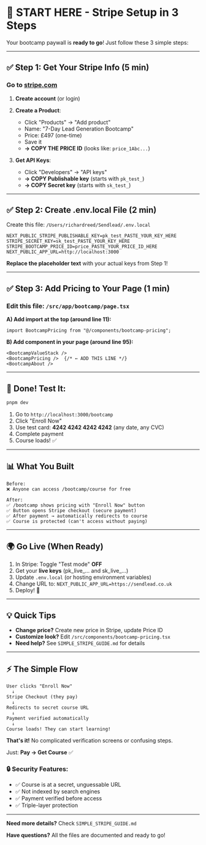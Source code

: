 # 🚀 START HERE - Stripe Setup in 3 Steps

Your bootcamp paywall is **ready to go**! Just follow these 3 simple steps:

---

## ✅ Step 1: Get Your Stripe Info (5 min)

### Go to [stripe.com](https://stripe.com)

1. **Create account** (or login)
2. **Create a Product**:
   - Click "Products" → "Add product"
   - Name: "7-Day Lead Generation Bootcamp"
   - Price: £497 (one-time)
   - Save it
   - **→ COPY THE PRICE ID** (looks like: `price_1Abc...`)

3. **Get API Keys**:
   - Click "Developers" → "API keys"
   - **→ COPY Publishable key** (starts with `pk_test_`)
   - **→ COPY Secret key** (starts with `sk_test_`)

---

## ✅ Step 2: Create .env.local File (2 min)

Create this file: `/Users/richardreed/Sendlead/.env.local`

```env
NEXT_PUBLIC_STRIPE_PUBLISHABLE_KEY=pk_test_PASTE_YOUR_KEY_HERE
STRIPE_SECRET_KEY=sk_test_PASTE_YOUR_KEY_HERE  
STRIPE_BOOTCAMP_PRICE_ID=price_PASTE_YOUR_PRICE_ID_HERE
NEXT_PUBLIC_APP_URL=http://localhost:3000
```

**Replace the placeholder text** with your actual keys from Step 1!

---

## ✅ Step 3: Add Pricing to Your Page (1 min)

### Edit this file: `/src/app/bootcamp/page.tsx`

**A) Add import at the top (around line 11):**

```tsx
import BootcampPricing from "@/components/bootcamp-pricing";
```

**B) Add component in your page (around line 95):**

```tsx
<BootcampValueStack />
<BootcampPricing />  {/* ← ADD THIS LINE */}
<BootcampAbout />
```

---

## 🎉 Done! Test It:

```bash
pnpm dev
```

1. Go to `http://localhost:3000/bootcamp`
2. Click "Enroll Now"
3. Use test card: **4242 4242 4242 4242** (any date, any CVC)
4. Complete payment
5. Course loads! ✅

---

## 📊 What You Built

```
Before:
❌ Anyone can access /bootcamp/course for free

After:
✅ /bootcamp shows pricing with "Enroll Now" button
✅ Button opens Stripe checkout (secure payment)
✅ After payment → automatically redirects to course
✅ Course is protected (can't access without paying)
```

---

## 🌍 Go Live (When Ready)

1. In Stripe: Toggle "Test mode" **OFF**
2. Get your **live keys** (pk_live_... and sk_live_...)
3. Update `.env.local` (or hosting environment variables)
4. Change URL to: `NEXT_PUBLIC_APP_URL=https://sendlead.co.uk`
5. Deploy! 🚀

---

## 💡 Quick Tips

- **Change price?** Create new price in Stripe, update Price ID
- **Customize look?** Edit `/src/components/bootcamp-pricing.tsx`
- **Need help?** See `SIMPLE_STRIPE_GUIDE.md` for details

---

## ⚡ The Simple Flow

```
User clicks "Enroll Now"
  ↓
Stripe Checkout (they pay)
  ↓
Redirects to secret course URL
  ↓
Payment verified automatically
  ↓
Course loads! They can start learning!
```

**That's it!** No complicated verification screens or confusing steps. 

Just: **Pay → Get Course** ✅

### 🔒 Security Features:
- ✅ Course is at a secret, unguessable URL
- ✅ Not indexed by search engines
- ✅ Payment verified before access
- ✅ Triple-layer protection

---

**Need more details?** Check `SIMPLE_STRIPE_GUIDE.md`

**Have questions?** All the files are documented and ready to go!

